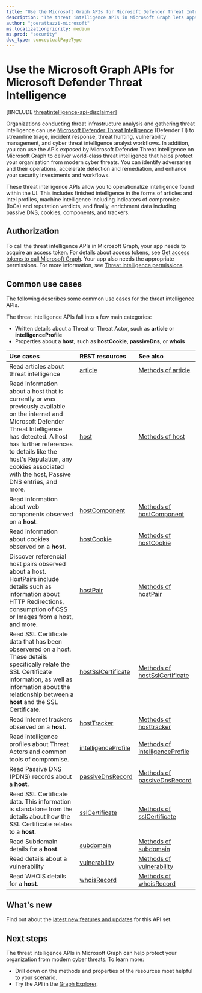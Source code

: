 ```yaml
---
title: "Use the Microsoft Graph APIs for Microsoft Defender Threat Intelligence"
description: "The threat intelligence APIs in Microsoft Graph lets apps manage administrator tasks for organizations."
author: "joerattazzi-microsoft"
ms.localizationpriority: medium
ms.prod: "security"
doc_type: conceptualPageType
---
```


# Use the Microsoft Graph APIs for Microsoft Defender Threat Intelligence

[!INCLUDE [threatintelligence-api-disclaimer](../../includes/threatintelligence-api-disclaimer.md)]

Organizations conducting threat infrastructure analysis and gathering threat intelligence can use [Microsoft Defender Threat Intelligence](/defender/threat-intelligence/what-is-microsoft-defender-threat-intelligence-defender-ti) (Defender TI) to streamline triage, incident response, threat hunting, vulnerability management, and cyber threat intelligence analyst workflows. In addition, you can use the APIs exposed by Microsoft Defender Threat Intelligence on Microsoft Graph to deliver world-class threat intelligence that helps protect your organization from modern cyber threats. You can identify adversaries and their operations, accelerate detection and remediation, and enhance your security investments and workflows.

These threat intelligence APIs allow you to operationalize intelligence found within the UI. This includes finished intelligence in the forms of articles and intel profiles, machine intelligence including indicators of compromise (IoCs) and reputation verdicts, and finally, enrichment data including passive DNS, cookies, components, and trackers.

## Authorization

To call the threat intelligence APIs in Microsoft Graph, your app needs to acquire an access token. For details about access tokens, see [Get access tokens to call Microsoft Graph](/graph/auth/auth-concepts). Your app also needs the appropriate permissions. For more information, see [Threat intelligence permissions](/graph/permissions-reference#threat-intelligence-permissions).

## Common use cases

The following describes some common use cases for the threat intelligence APIs.

The threat intelligence APIs fall into a few main categories:

* Written details about a Threat or Threat Actor, such as **article** or **intelligenceProfile**
* Properties about a **host**, such as **hostCookie**, **passiveDns**, or **whois**


| Use cases                               | REST resources                                                      | See also                                                                               |
| :-------------------------------------- | :------------------------------------------------------------------ | :------------------------------------------------------------------------------------- |
| Read articles about threat intelligence | [article](../resources/security-article.md)                         | [Methods of article](../resources/security-article.md#methods)                         |
| Read information about a host that is currently or was previously available on the internet and Microsoft Defender Threat Intelligence has detected. A host has further references to details like the host's Reputation, any cookies associated with the host, Passive DNS entries, and more.           | [host](../resources/security-host.md)                               | [Methods of host](../resources/security-host.md#methods)                               |
| Read information about web components observed on a **host**.           | [hostComponent](../resources/security-hostcomponent.md)                               | [Methods of hostComponent](../resources/security-hostcomponent.md#methods)                               |
| Read information about cookies observed on a **host**.           | [hostCookie](../resources/security-hostcookie.md)                               | [Methods of hostCookie](../resources/security-hostcookie.md#methods)                               |
| Discover referencial host pairs observed about a host. HostPairs include details such as information about HTTP Redirections, consumption of CSS or Images from a host, and more.           | [hostPair](../resources/security-hostpair.md)                               | [Methods of hostPair](../resources/security-hostpair.md#methods)                               |
| Read SSL Certificate data that has been observered on a host. These details specifically relate the SSL Certificate information, as well as information about the relationship between a **host** and the SSL Certificate.           | [hostSslCertificate](../resources/security-hostsslcertificate.md)                               | [Methods of hostSslCertificate](../resources/security-hostsslcertificate.md#methods)                               |
| Read Internet trackers observed on a **host**.          | [hostTracker](../resources/security-hosttracker.md)                               | [Methods of hosttracker](../resources/security-hosttracker.md#methods)                               |
| Read intelligence profiles about Threat Actors and common tools of compromise.              | [intelligenceProfile](../resources/security-intelligenceprofile.md) | [Methods of intelligenceProfile](../resources/security-intelligenceprofile.md#methods) |
| Read Passive DNS (PDNS) records about a **host**.           | [passiveDnsRecord](../resources/security-passivednsrecord.md)                               | [Methods of passiveDnsRecord](../resources/security-passivednsrecord.md#methods)                               |
| Read SSL Certificate data. This information is standalone from the details about how the SSL Certificate relates to a **host**.          | [sslCertificate](../resources/security-sslcertificate.md)                               | [Methods of sslCertificate](../resources/security-sslcertificate.md#methods)                               |
| Read Subdomain details for a **host**.          | [subdomain](../resources/security-subdomain.md)                               | [Methods of subdomain](../resources/security-subdomain.md#methods)                               |
| Read details about a vulnerability      | [vulnerability](../resources/security-vulnerability.md)             | [Methods of vulnerability](../resources/security-vulnerability.md#methods)             |
| Read WHOIS details for a **host**.          | [whoisRecord](../resources/security-whoisrecord.md)                               | [Methods of whoisRecord](../resources/security-whoisrecord.md#methods)                               |


## What's new

Find out about the [latest new features and updates](/graph/whats-new-overview) for this API set.

## Next steps

The threat intelligence APIs in Microsoft Graph can help protect your organization from modern cyber threats. To learn more:

- Drill down on the methods and properties of the resources most helpful to your scenario.
- Try the API in the [Graph Explorer](https://developer.microsoft.com/graph/graph-explorer).
